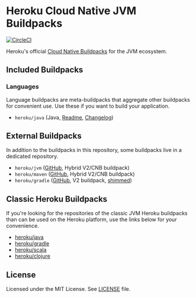 # Heroku Cloud Native JVM Buildpacks
[![CircleCI](https://circleci.com/gh/heroku/buildpacks-jvm/tree/main.svg?style=shield)](https://circleci.com/gh/heroku/buildpacks-jvm/tree/main)

Heroku's official [Cloud Native Buildpacks](https://buildpacks.io) for the JVM ecosystem.

## Included Buildpacks
### Languages
Language buildpacks are meta-buildpacks that aggregate other buildpacks for convenient use. Use these if you want
to build your application.

- `heroku/java` (Java, [Readme](meta-buildpacks/java/README.md), [Changelog](meta-buildpacks/java/CHANGELOG.md))

## External Buildpacks
In addition to the buildpacks in this repository, some buildpacks live in a dedicated repository.

- `heroku/jvm` ([GitHub](https://github.com/heroku/heroku-buildpack-jvm-common), Hybrid V2/CNB buildpack)
- `heroku/maven` ([GitHub](https://github.com/heroku/heroku-buildpack-java), Hybrid V2/CNB buildpack)
- `heroku/gradle` ([GitHub](https://github.com/heroku/heroku-buildpack-gradle), V2 buildpack, [shimmed](https://github.com/heroku/cnb-shim))

## Classic Heroku Buildpacks

If you're looking for the repositories of the classic JVM Heroku buildpacks than can be used on the Heroku platform,
use the links below for your convenience.

- [heroku/java](https://github.com/heroku/heroku-buildpack-java)
- [heroku/gradle](https://github.com/heroku/heroku-buildpack-gradle)
- [heroku/scala](https://github.com/heroku/heroku-buildpack-scala)
- [heroku/clojure](https://github.com/heroku/heroku-buildpack-clojure)

## License
Licensed under the MIT License. See [LICENSE](./LICENSE) file.
